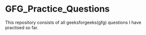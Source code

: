 # GFG_Practice_Questions
This repository consists of all geeksforgeeks(gfg) questions I have practised so far.
